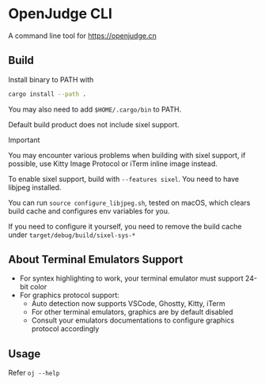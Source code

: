 # OpenJudge CLI

A command line tool for https://openjudge.cn

## Build

Install binary to PATH with

```sh
cargo install --path .
```

You may also need to add `$HOME/.cargo/bin` to PATH.

Default build product does not include sixel support.

> [!IMPORTANT]
>
> You may encounter various problems when building with sixel support,
> if possible, use Kitty Image Protocol or iTerm inline image instead.

To enable sixel support, build with `--features sixel`. You need
to have libjpeg installed.

You can run `source configure_libjpeg.sh`, tested on macOS, which
clears build cache and configures env variables for you.

If you need to configure it yourself, you need to remove the build
cache under `target/debug/build/sixel-sys-*`

## About Terminal Emulators Support

- For syntex highlighting to work, your terminal emulator must support
  24-bit color
- For graphics protocol support:
  - Auto detection now supports VSCode, Ghostty, Kitty, iTerm
  - For other terminal emulators, graphics are by default disabled
  - Consult your emulators documentations to configure graphics protocol
    accordingly

## Usage

Refer `oj --help`